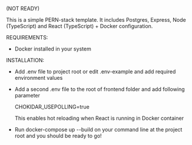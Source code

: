 (NOT READY)

This is a simple PERN-stack template. It includes Postgres, Express, Node (TypeScript) and React (TypeScript) + Docker configuration.

REQUIREMENTS:
- Docker installed in your system

INSTALLATION:
- Add .env file to project root or edit .env-example and add required environment values
- Add a second .env file to the root of frontend folder and add following parameter
  
  CHOKIDAR_USEPOLLING=true

  This enables hot reloading when React is running in Docker container

- Run docker-compose up --build on your command line at the project root and you should be ready to go!